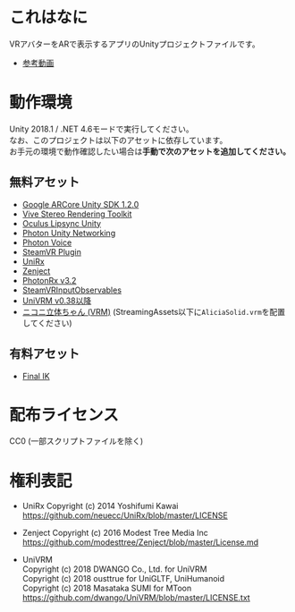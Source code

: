# これはなに

VRアバターをARで表示するアプリのUnityプロジェクトファイルです。

* [参考動画](https://twitter.com/toRisouP/status/996761692456435712)

# 動作環境

Unity 2018.1 / .NET 4.6モードで実行してください。  
なお、このプロジェクトは以下のアセットに依存しています。  
お手元の環境で動作確認したい場合は**手動で次のアセットを追加してください。**

## 無料アセット

 * [Google ARCore Unity SDK 1.2.0](https://github.com/google-ar/arcore-unity-sdk/releases/tag/v1.2.0) 
 * [Vive Stereo Rendering Toolkit](https://assetstore.unity.com/packages/tools/particles-effects/vive-stereo-rendering-toolkit-71255) 
 * [Oculus Lipsync Unity](https://developer.oculus.com/downloads/package/oculus-lipsync-unity/) 
 * [Photon Unity Networking](https://assetstore.unity.com/packages/tools/network/photon-unity-networking-free-1786) 
 * [Photon Voice](https://assetstore.unity.com/packages/tools/audio/photon-voice-45848) 
 * [SteamVR Plugin](https://assetstore.unity.com/packages/templates/systems/steamvr-plugin-32647) 
 * [UniRx](https://assetstore.unity.com/packages/tools/unirx-reactive-extensions-for-unity-17276) 
 * [Zenject](https://assetstore.unity.com/packages/tools/integration/zenject-dependency-injection-ioc-17758) 
 * [PhotonRx v3.2](https://github.com/TORISOUP/PhotonRx/releases/tag/v3.2) 
 * [SteamVRInputObservables](https://github.com/TORISOUP/SteamVRInputObservables) 
 * [UniVRM v0.38以降](https://github.com/dwango/UniVRM) 
 * [ニコニ立体ちゃん (VRM)](https://3d.nicovideo.jp/works/td32797) (StreamingAssets以下に`AliciaSolid.vrm`を配置してください)

## 有料アセット

 * [Final IK](https://assetstore.unity.com/packages/tools/animation/final-ik-14290) 

# 配布ライセンス

CC0 (一部スクリプトファイルを除く)

# 権利表記

* UniRx Copyright (c) 2014 Yoshifumi Kawai https://github.com/neuecc/UniRx/blob/master/LICENSE

* Zenject Copyright (c) 2016 Modest Tree Media Inc https://github.com/modesttree/Zenject/blob/master/License.md

* UniVRM  
 Copyright (c) 2018 DWANGO Co., Ltd. for UniVRM  
 Copyright (c) 2018 ousttrue for UniGLTF, UniHumanoid  
 Copyright (c) 2018 Masataka SUMI for MToon  
 https://github.com/dwango/UniVRM/blob/master/LICENSE.txt
